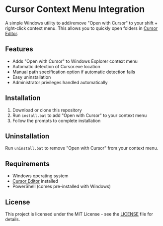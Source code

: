 # Cursor Context Menu Integration

A simple Windows utility to add/remove "Open with Cursor" to your shift + right-click context menu. This allows you to quickly open folders in [Cursor Editor](https://cursor.sh/).

## Features

- Adds "Open with Cursor" to Windows Explorer context menu
- Automatic detection of Cursor.exe location
- Manual path specification option if automatic detection fails
- Easy uninstallation
- Administrator privileges handled automatically

## Installation

1. Download or clone this repository
2. Run `install.bat` to add "Open with Cursor" to your context menu
3. Follow the prompts to complete installation

## Uninstallation

Run `uninstall.bat` to remove "Open with Cursor" from your context menu.

## Requirements

- Windows operating system
- [Cursor Editor](https://cursor.sh/) installed
- PowerShell (comes pre-installed with Windows)

## License

This project is licensed under the MIT License - see the [LICENSE](LICENSE) file for details. 
